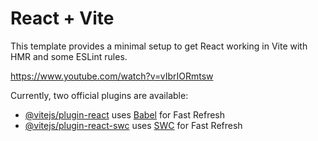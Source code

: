 # React + Vite

This template provides a minimal setup to get React working in Vite with HMR and some ESLint rules.

https://www.youtube.com/watch?v=vIbrIORmtsw

Currently, two official plugins are available:

- [@vitejs/plugin-react](https://github.com/vitejs/vite-plugin-react/blob/main/packages/plugin-react/README.md) uses [Babel](https://babeljs.io/) for Fast Refresh
- [@vitejs/plugin-react-swc](https://github.com/vitejs/vite-plugin-react-swc) uses [SWC](https://swc.rs/) for Fast Refresh
